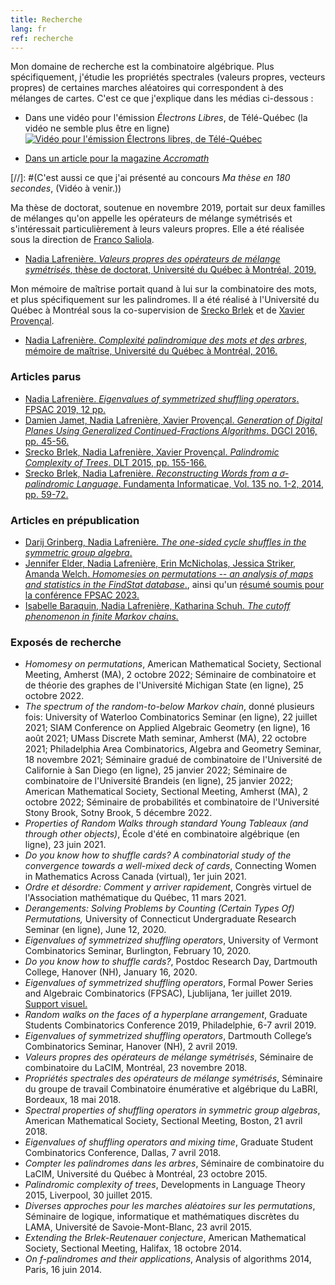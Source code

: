 ```yaml
---
title: Recherche
lang: fr
ref: recherche
---
```


Mon domaine de recherche est la combinatoire algébrique. Plus spécifiquement, j'étudie les propriétés spectrales (valeurs propres, vecteurs propres) de certaines marches aléatoires qui correspondent à des mélanges de cartes. C'est ce que j'explique dans les médias ci-dessous :

- Dans une vidéo pour l'émission _Électrons Libres_, de Télé-Québec (la vidéo ne semble plus être en ligne)
[![Vidéo pour l'émission _Électrons libres_, de Télé-Québec](https://images.telequebec.tv/medias/036666/default/w1920_h1080.jpg)](https://electronslibres.telequebec.tv/episodes/36666)

 - [Dans un article pour la magazine _Accromath_](https://accromath.uqam.ca/2021/10/ordre-et-desordre-comment-y-arriver-rapidement/)

[//]: #(C'est aussi ce que j'ai présenté au concours _Ma thèse en 180 secondes_, (Vidéo à venir.))

Ma thèse de doctorat, soutenue en novembre 2019, portait sur deux familles de mélanges qu'on appelle les opérateurs de mélange symétrisés et s'intéressait particulièrement à leurs valeurs propres. Elle a été réalisée sous la direction de [Franco Saliola](http://lacim.uqam.ca/~saliola/).
- [Nadia Lafrenière. _Valeurs propres des opérateurs de mélange symétrisés_, thèse de doctorat, Université du Québec à Montréal, 2019.](these.pdf)

Mon mémoire de maîtrise portait quand à lui sur la combinatoire des mots, et plus spécifiquement sur les palindromes. Il a été réalisé à l'Université du Québec à Montréal sous la co-supervision de [Srecko Brlek](http://lacim.uqam.ca/~brlek/) et de [Xavier Provençal](https://www.lama.univ-smb.fr/pagesmembres/provencal/). 
- [Nadia Lafrenière. _Complexité palindromique des mots et des arbres_, mémoire de maîtrise, Université du Québec à Montréal, 2016.](memoire.pdf)

### Articles parus
- [Nadia Lafrenière. _Eigenvalues of symmetrized shuffling operators_. FPSAC 2019, 12 pp.](https://arxiv.org/abs/1811.07196)
- [Damien Jamet, Nadia Lafrenière, Xavier Provençal. _Generation of Digital Planes Using Generalized Continued-Fractions Algorithms_. DGCI 2016, pp. 45-56.](JLP-DGCI2016.pdf)
- [Srecko Brlek, Nadia Lafrenière, Xavier Provençal. _Palindromic Complexity of Trees_. DLT 2015, pp. 155-166.](https://arxiv.org/abs/1505.02695)
- [Srecko Brlek, Nadia Lafrenière. _Reconstructing Words from a σ-palindromic Language_. Fundamenta Informaticae, Vol.  135 no. 1-2, 2014, pp. 59-72.](BL-sigma-pal.pdf)

### Articles en prépublication
- [Darij Grinberg, Nadia Lafrenière. _The one-sided cycle shuffles in the symmetric group algebra_.](https://arxiv.org/abs/2212.06274)
- [Jennifer Elder, Nadia Lafrenière, Erin McNicholas, Jessica Striker, Amanda Welch. _Homomesies on permutations -- an analysis of maps and statistics in the FindStat database_.](https://arxiv.org/abs/2206.13409), ainsi qu'un [résumé soumis pour la conférence FPSAC 2023.](Permutations_FPSAC2023.pdf)
- [Isabelle Baraquin, Nadia Lafrenière, Katharina Schuh. _The cutoff phenomenon in finite Markov chains._](Snapshot_cutoff_first_submission_english.pdf)


### Exposés de recherche
- _Homomesy on permutations_, American Mathematical Society, Sectional Meeting, Amherst (MA), 2 octobre 2022; Séminaire de combinatoire et de théorie des graphes de l'Université Michigan State (en ligne), 25 octobre 2022.
- _The spectrum of the random-to-below Markov chain_, donné plusieurs fois: University of Waterloo Combinatorics Seminar (en ligne), 22 juillet 2021;  SIAM Conference on Applied Algebraic Geometry (en ligne), 16 août 2021; UMass Discrete Math seminar, Amherst (MA), 22 octobre 2021; Philadelphia Area Combinatorics, Algebra and Geometry Seminar, 18 novembre 2021; Séminaire gradué de combinatoire de l'Université de Californie à San Diego (en ligne), 25 janvier 2022; Séminaire de combinatoire de l'Université Brandeis (en ligne), 25 janvier 2022;  American Mathematical Society, Sectional Meeting, Amherst (MA), 2 octobre 2022; Séminaire de probabilités et combinatoire de l'Université Stony Brook, Sotny Brook, 5 décembre 2022.
- _Properties of Random Walks through standard Young Tableaux (and through other objects)_, École d'été en combinatoire algébrique (en ligne), 23 juin 2021.
- _Do you know how to shuffle cards? A combinatorial study of the convergence towards a well-mixed deck of cards_, Connecting Women in Mathematics Across Canada (virtual), 1er juin 2021.
- _Ordre et désordre: Comment y arriver rapidement_, Congrès virtuel de l'Association mathématique du Québec, 11 mars 2021.
- _Derangements: Solving Problems by Counting (Certain Types Of) Permutations,_ University of Connecticut Undergraduate Research Seminar (en ligne), June 12, 2020.
- _Eigenvalues of symmetrized shuffling operators_, University of Vermont Combinatorics Seminar, Burlington, February 10, 2020.
- _Do you know how to shuffle cards?_, Postdoc Research Day, Dartmouth College, Hanover (NH), January 16, 2020.
- _Eigenvalues of symmetrized shuffling operators_, Formal Power Series and Algebraic Combinatorics (FPSAC), Ljublijana, 1er juillet 2019. [Support visuel.](http://fpsac2019.fmf.uni-lj.si/resources/Slides/147slides.pdf)
- _Random walks on the faces of a hyperplane arrangement_, Graduate Students Combinatorics Conference 2019, Philadelphie, 6-7 avril 2019.
- _Eigenvalues of symmetrized shuffling operators_, Dartmouth College’s Combinatorics Seminar, Hanover (NH), 2 avril 2019.
- _Valeurs propres des opérateurs de mélange symétrisés_, Séminaire de combinatoire du LaCIM, Montréal, 23 novembre 2018.
- _Propriétés spectrales des opérateurs de mélange symétrisés_, Séminaire du groupe de travail Combinatoire énumérative et algébrique du LaBRI, Bordeaux, 18 mai 2018.
- _Spectral properties of shuffling operators in symmetric group algebras_, American Mathematical Society, Sectional Meeting, Boston, 21 avril 2018.
- _Eigenvalues of shuffling operators and mixing time_, Graduate Student Combinatorics Conference, Dallas, 7 avril 2018.
- _Compter les palindromes dans les arbres_, Séminaire de combinatoire du LaCIM, Université du Québec à Montréal, 23 octobre 2015.
- _Palindromic complexity of trees_, Developments in Language Theory 2015, Liverpool, 30 juillet 2015.
- _Diverses approches pour les marches aléatoires sur les permutations_, Séminaire de logique, informatique et mathématiques discrètes du LAMA, Université de Savoie-Mont-Blanc, 23 avril 2015.
- _Extending the Brlek-Reutenauer conjecture_, American Mathematical Society, Sectional Meeting, Halifax, 18 octobre 2014.
- _On f-palindromes and their applications_, Analysis of algorithms 2014, Paris, 16 juin 2014.
